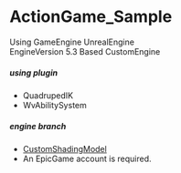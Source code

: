 # ActionGame_Sample

Using GameEngine UnrealEngine\
EngineVersion 5.3 Based CustomEngine

##### using plugin
- QuadrupedIK
- WvAbilitySystem

##### engine branch
- [CustomShadingModel](https://github.com/wevet/UnrealEngine/tree/feature/custom_shading_model)
- An EpicGame account is required.
